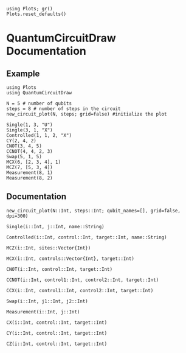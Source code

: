 ```@setup index
using Plots; gr()
Plots.reset_defaults()
```



# QuantumCircuitDraw Documentation

## Example

```@example index
using Plots
using QuantumCircuitDraw

N = 5 # number of qubits
steps = 8 # number of steps in the circuit
new_circuit_plot(N, steps; grid=false) #initialize the plot

Single(1, 3, "U")
Single(3, 1, "X")
Controlled(1, 1, 2, "X")
CY(2, 4, 2)
CNOT(3, 4, 5)
CCNOT(4, 4, 2, 3)
Swap(5, 1, 5)
MCX(6, [2, 3, 4], 1)
MCZ(7, [5, 3, 4])
Measurement(8, 1)
Measurement(8, 2)
```

## Documentation


```@docs
new_circuit_plot(N::Int, steps::Int; qubit_names=[], grid=false, dpi=300)
```


```@docs
Single(i::Int, j::Int, name::String)
```

```@docs
Controlled(i::Int, control::Int, target::Int, name::String)
```

```@docs
MCZ(i::Int, sites::Vector{Int})
```
```@docs
MCX(i::Int, controls::Vector{Int}, target::Int)
```

```@docs
CNOT(i::Int, control::Int, target::Int)
```

```@docs
CCNOT(i::Int, control1::Int, control2::Int, target::Int)
```

```@docs
CCX(i::Int, control1::Int, control2::Int, target::Int)
```

```@docs
Swap(i::Int, j1::Int, j2::Int)
```

```@docs
Measurement(i::Int, j::Int)
```

```@docs
CX(i::Int, control::Int, target::Int)
```

```@docs
CY(i::Int, control::Int, target::Int)
```

```@docs
CZ(i::Int, control::Int, target::Int)
```
